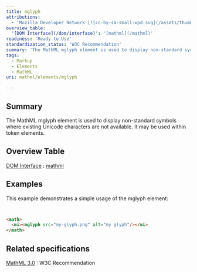 ```yaml
---
title: mglyph
attributions:
  - 'Mozilla Developer Network [![cc-by-sa-small-wpd.svg](/assets/thumb/8/8c/cc-by-sa-small-wpd.svg/120px-cc-by-sa-small-wpd.svg.png)](http://creativecommons.org/licenses/by-sa/3.0/us/): [Article](https://developer.mozilla.org/en-US/docs/MathML/Element/mglyph)'
overview_table:
  '[DOM Interface](/dom/interface)': '[mathml](/mathml)'
readiness: 'Ready to Use'
standardization_status: 'W3C Recommendation'
summary: 'The MathML mglyph element is used to display non-standard symbols where existing Unicode characters are not available. It may be used within token elements.'
tags:
  - Markup
  - Elements
  - MathML
uri: mathml/elements/mglyph

---
```

## <span>Summary</span>

The MathML mglyph element is used to display non-standard symbols where existing Unicode characters are not available. It may be used within token elements.

## <span>Overview Table</span>

[DOM Interface](/dom/interface)
:   [mathml](/mathml)

## <span>Examples</span>

This example demonstrates a simple usage of the mglyph element:

``` html


<math>
  <mi><mglyph src="my-glyph.png" alt="my glyph"/></mi>
</math>
```

</pre>

## <span>Related specifications</span>

[MathML 3.0](http://www.w3.org/TR/MathML3/chapter3.html#presm.mglyph)
:   W3C Recommendation
